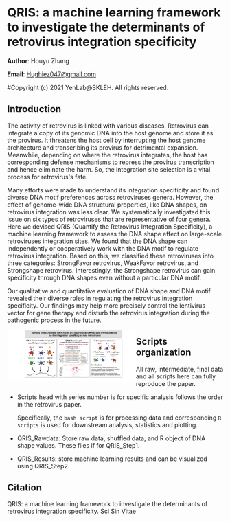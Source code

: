 # **QRIS: a machine learning framework to investigate the determinants of retrovirus integration specificity**

**Author**: Houyu Zhang

**Email**: Hughiez047@gmail.com

#Copyright (c) 2021 YenLab@SKLEH. All rights reserved.

## Introduction

The activity of retrovirus is linked with various diseases. Retrovirus can integrate a copy of its genomic DNA into the host genome and store it as the provirus. It threatens the host cell by interrupting the host genome architecture and transcribing its provirus for detrimental expansion. Meanwhile, depending on where the retrovirus integrates, the host has corresponding defense mechanisms to repress the provirus transcription and hence eliminate the harm. So, the integration site selection is a vital process for retrovirus's fate. 

Many efforts were made to understand its integration specificity and found diverse DNA motif preferences across retroviruses genera. However, the effect of genome-wide DNA structural properties, like DNA shapes, on retrovirus integration was less clear. We systematically investigated this issue on six types of retroviruses that are representative of four genera. Here we devised QRIS (Quantify the Retrovirus Integration Specificity), a machine learning framework to assess the DNA shape effect on large-scale retroviruses integration sites. We found that the DNA shape can independently or cooperatively work with the DNA motif to regulate retrovirus integration. Based on this, we classified these retroviruses into three categories: StrongFavor retrovirus, WeakFavor retrovirus, and Strongshape retrovirus. Interestingly, the Strongshape retrovirus can gain specificity through DNA shapes even without a particular DNA motif. 

Our qualitative and quantitative evaluation of DNA shape and DNA motif revealed their diverse roles in regulating the retrovirus integration specificity. Our findings may help more precisely control the lentivirus vector for gene therapy and disturb the retrovirus integration during the pathogenic process in the future. 

<img align="left" width=300 src="./Graphicalabstract.png">

## Scripts organization

All raw, intermediate, final data and all scripts here can fully reproduce the paper.

- Scripts head with series number is for specific analysis follows the order in the retrovirus paper.

  Specifically, the `bash script` is for processing data and corresponding `R scripts` is used for downstream analysis, statistics and plotting.
  
- QRIS_Rawdata: Store raw data, shuffled data, and R object of DNA shape values. These files if for QRIS_Step1.
- QRIS_Results: store machine learning results and can be visualized using QRIS_Step2.

## Citation

QRIS: a machine learning framework to investigate the determinants of retrovirus integration specificity. Sci Sin Vitae  